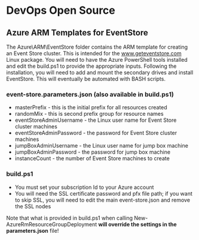 # DevOps Open Source

## Azure ARM Templates for EventStore

The Azure\ARM\EventStore folder contains the ARM template for creating an Event Store cluster. This is intended for the www.geteventstore.com Linux package. You will need to have the Azure PowerShell tools installed and edit the build.ps1 to provide the appropriate inputs.
Following the installation, you will need to add and mount the secondary drives and install EventStore. This will eventually be automated with BASH scripts.

### event-store.parameters.json (also available in build.ps1)

* masterPrefix - this is the initial prefix for all resources created
* randomMix - this is second prefix group for resource names
* eventStoreAdminUsername - the Linux user name for Event Store cluster machines
* eventStoreAdminPassword - the password for Event Store cluster machines
* jumpBoxAdminUsername - the Linux user name for jump box machine
* jumpBoxAdminPassword - the password for jump box machine
* instanceCount - the number of Event Store machines to create

### build.ps1
* You must set your subscription Id to your Azure account
* You will need the SSL certificate password and pfx file path; if you want to skip SSL, you will need to edit the main event-store.json and remove the SSL nodes

Note that what is provided in build.ps1 when calling New-AzureRmResourceGroupDeployment **will override the settings in the parameters.json** file!

